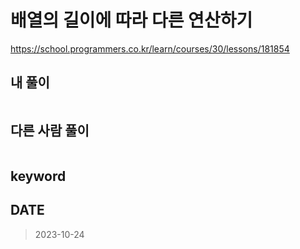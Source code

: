 # 배열의 길이에 따라 다른 연산하기

https://school.programmers.co.kr/learn/courses/30/lessons/181854

## 내 풀이

```kt

```

## 다른 사람 풀이

```kt

```

## keyword

## DATE

> 2023-10-24
